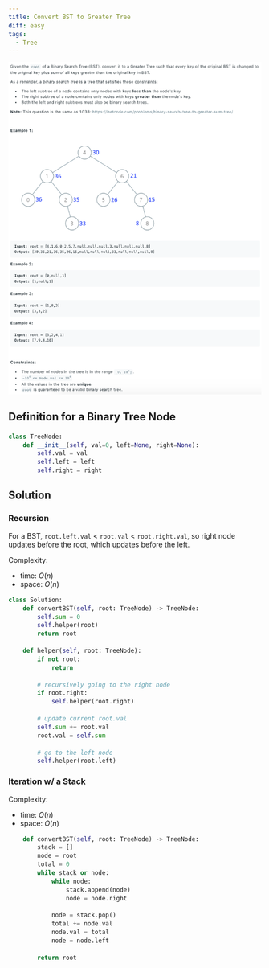 ```yaml
---
title: Convert BST to Greater Tree
diff: easy
tags:
  - Tree
---
```


<img class="medium-zoom" src="/algo/convert-bst-to-greater-tree.png" alt="https://leetcode.com/problems/convert-bst-to-greater-tree">

## Definition for a Binary Tree Node

```py
class TreeNode:
    def __init__(self, val=0, left=None, right=None):
        self.val = val
        self.left = left
        self.right = right
```

## Solution

### Recursion

For a BST, `root.left.val` < `root.val` < `root.right.val`, so right node updates before the root, which updates before the left.

Complexity:

- time: $O(n)$
- space: $O(n)$

```py
class Solution:
    def convertBST(self, root: TreeNode) -> TreeNode:
        self.sum = 0
        self.helper(root)
        return root

    def helper(self, root: TreeNode):
        if not root:
            return

        # recursively going to the right node
        if root.right:
            self.helper(root.right)

        # update current root.val
        self.sum += root.val
        root.val = self.sum

        # go to the left node
        self.helper(root.left)
```

### Iteration w/ a Stack

Complexity:

- time: $O(n)$
- space: $O(n)$

```py
    def convertBST(self, root: TreeNode) -> TreeNode:
        stack = []
        node = root
        total = 0
        while stack or node:
            while node:
                stack.append(node)
                node = node.right

            node = stack.pop()
            total += node.val
            node.val = total
            node = node.left

        return root
```

<!-- ### Reverse Morris In-order Traversal (REDO) -->
